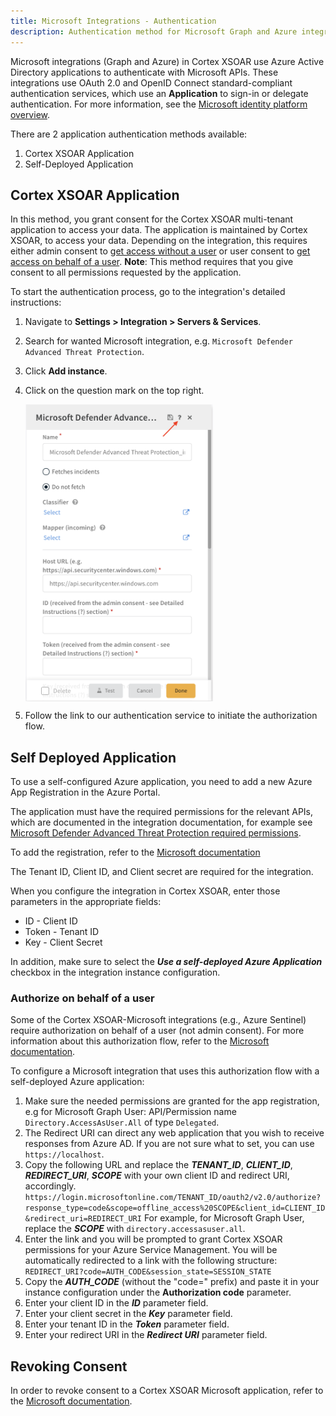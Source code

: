 ```yaml
---
title: Microsoft Integrations - Authentication
description: Authentication method for Microsoft Graph and Azure integrations in Cortex XSOAR.
---
```


Microsoft integrations (Graph and Azure) in Cortex XSOAR use Azure Active Directory applications to authenticate with Microsoft APIs. These integrations use OAuth 2.0 and OpenID Connect standard-compliant authentication services, which use an **Application** to sign-in or delegate authentication. 
For more information, see the [Microsoft identity platform overview](https://docs.microsoft.com/en-us/azure/active-directory/develop/v2-overview).

There are 2 application authentication methods available: 

1.  Cortex XSOAR Application
2.  Self-Deployed Application

## Cortex XSOAR Application
In this method, you grant consent for the Cortex XSOAR multi-tenant application to access your data. The application is maintained by Cortex XSOAR, to access your data.
Depending on the integration, this requires either admin consent to [get access without a user](https://docs.microsoft.com/en-us/graph/auth-v2-service) or user consent to [get access on behalf of a user](https://docs.microsoft.com/en-us/graph/auth-v2-user).
**Note**: This method requires that you give consent to all permissions requested by the application.

To start the authentication process, go to the integration's detailed instructions:

1.  Navigate to __Settings > Integration > Servers & Services__.
2.  Search for wanted Microsoft integration, e.g. `Microsoft Defender Advanced Threat Protection`.
3.  Click __Add instance__.
4.  Click on the question mark on the top right.

    <img width="300" src="../../../docs/doc_imgs/tutorials/tut-microsoft-auth-guide/instance_detailed_instructions.png" align="middle"></img>

5.  Follow the link to our authentication service to initiate the authorization flow.

## Self Deployed Application
To use a self-configured Azure application, you need to add a new Azure App Registration in the Azure Portal. 

The application must have the required permissions for the relevant APIs, which are documented in the integration documentation, for example see [Microsoft Defender Advanced Threat Protection required permissions](https://xsoar.pan.dev/docs/reference/integrations/microsoft-defender-advanced-threat-protection#required-permissions).

To add the registration, refer to the [Microsoft documentation](https://docs.microsoft.com/en-us/azure/active-directory/develop/quickstart-register-app)

The Tenant ID, Client ID, and Client secret are required for the integration. 

When you configure the integration in Cortex XSOAR, enter those parameters in the appropriate fields:

* ID - Client ID
* Token - Tenant ID
* Key - Client Secret

In addition, make sure to select the ***Use a self-deployed Azure Application*** checkbox in the integration instance configuration.


### Authorize on behalf of a user
Some of the Cortex XSOAR-Microsoft integrations (e.g., Azure Sentinel) require authorization on behalf of a user (not admin consent). For more information about this authorization flow, refer to the [Microsoft documentation](https://docs.microsoft.com/en-us/graph/auth-v2-user).

To configure a Microsoft integration that uses this authorization flow with a self-deployed Azure application:

1. Make sure the needed permissions are granted for the app registration, e.g for Microsoft Graph User: API/Permission name `Directory.AccessAsUser.All` of type `Delegated`.
2. The Redirect URI can direct any web application that you wish to receive responses from Azure AD. If you are not sure what to set, you can use `https://localhost`.
3. Copy the following URL and replace the ***TENANT_ID***, ***CLIENT_ID***, ***REDIRECT_URI***, ***SCOPE*** with your own client ID and redirect URI, accordingly.
```https://login.microsoftonline.com/TENANT_ID/oauth2/v2.0/authorize?response_type=code&scope=offline_access%20SCOPE&client_id=CLIENT_ID&redirect_uri=REDIRECT_URI```
For example, for Microsoft Graph User, replace the ***SCOPE*** with `directory.accessasuser.all`.
4. Enter the link and you will be prompted to grant Cortex XSOAR permissions for your Azure Service Management. You will be automatically redirected to a link with the following structure:
```REDIRECT_URI?code=AUTH_CODE&session_state=SESSION_STATE```
5. Copy the ***AUTH_CODE*** (without the "code=" prefix) and paste it in your instance configuration under the **Authorization code** parameter. 
6. Enter your client ID in the ***ID*** parameter field. 
7. Enter your client secret in the ***Key*** parameter field.
8. Enter your tenant ID in the ***Token*** parameter field.
9. Enter your redirect URI in the ***Redirect URI*** parameter field.


## Revoking Consent
In order to revoke consent to a Cortex XSOAR Microsoft application, refer to the [Microsoft documentation](https://docs.microsoft.com/en-us/azure/active-directory/develop/howto-convert-app-to-be-multi-tenant#revoking-consent).

